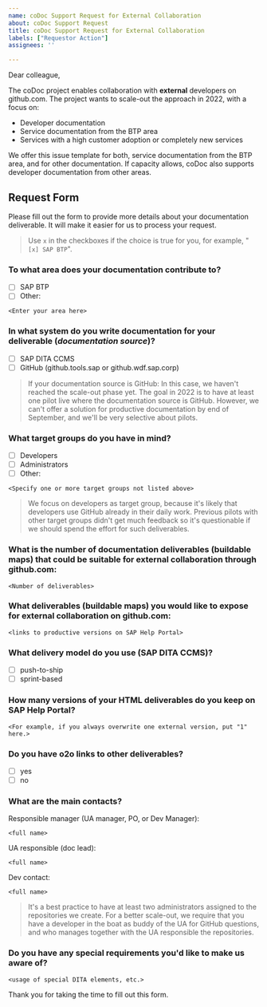 ```yaml
---
name: coDoc Support Request for External Collaboration
about: coDoc Support Request
title: coDoc Support Request for External Collaboration
labels: ["Requestor Action"]
assignees: ''

---
```

Dear colleague,

The coDoc project enables collaboration with **external** developers on github.com. The project wants to scale-out the approach in 2022, with a focus on:

* Developer documentation
* Service documentation from the BTP area
* Services with a high customer adoption or completely new services

We offer this issue template for both, service documentation from the BTP area, and for other documentation. If capacity allows, coDoc also supports developer documentation from other areas.      

## Request Form

Please fill out the form to provide more details about your documentation deliverable. It will make it easier for us to process your request. 

> Use `x` in the checkboxes if the choice is true for you, for example, "`[x] SAP BTP`".

### To what area does your documentation contribute to?

* [ ] SAP BTP
* [ ] Other:
```
<Enter your area here>
```
### In what system do you write documentation for your deliverable (_documentation source_)?

* [ ] SAP DITA CCMS
* [ ] GitHub (github.tools.sap or github.wdf.sap.corp)

> If your documentation source is GitHub: In this case, we haven't reached the scale-out phase yet. The goal in 2022 is to have at least one pilot live where the documentation source is GitHub. However, we can't offer a solution for productive documentation by end of September, and we'll be very selective about pilots.

### What target groups do you have in mind?

* [ ] Developers
* [ ] Administrators
* [ ] Other:

```
<Specify one or more target groups not listed above>
```

> We focus on developers as target group, because it's likely that developers use GitHub already in their daily work. Previous pilots with other target groups didn't get much feedback so it's questionable if we should spend the effort for such deliverables.

### What is the number of documentation deliverables (buildable maps) that could be suitable for external collaboration through github.com:

```
<Number of deliverables>
```

### What deliverables (buildable maps) you would like to expose for external collaboration on github.com:

```
<links to productive versions on SAP Help Portal>
```

### What delivery model do you use (SAP DITA CCMS)?

* [ ] push-to-ship
* [ ] sprint-based

### How many versions of your HTML deliverables do you keep on SAP Help Portal?

```
<For example, if you always overwrite one external version, put "1" here.>
```

### Do you have o2o links to other deliverables?

* [ ] yes
* [ ] no

### What are the main contacts?

Responsible manager (UA manager, PO, or Dev Manager):
```
<full name>
```
UA responsible (doc lead):
```
<full name>
```

Dev contact:
```
<full name>
```
> It's a best practice to have at least two administrators assigned to the repositories we create. For a better scale-out, we require that you have a developer in the boat as buddy of the UA for GitHub questions, and who manages together with the UA responsible the repositories. 

### Do you have any special requirements you'd like to make us aware of?

```
<usage of special DITA elements, etc.>
```

Thank you for taking the time to fill out this form. 
